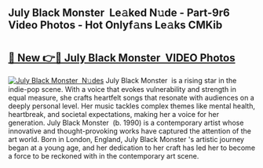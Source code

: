 ## July Black Monster  Le𝚊ked N𝚞de - Part-9r6 Video Photos - Hot Onlyf𝚊ns Le𝚊ks CMKib

# <h2><a href="http://ab28228.deff.icu/?id=July+Black+Monster%c2%a0">🔗 New 👉🔴 July Black Monster  VIDEO Photos</a></h2>

[![July Black Monster  N𝚞des](https://i.imgur.com/rIISA9y.gif)](http://ab28228.deff.icu/?id=July+Black+Monster%c2%a0)
July Black Monster  is a rising star in the indie-pop scene. With a voice that evokes vulnerability and strength in equal measure, she crafts heartfelt songs that resonate with audiences on a deeply personal level. Her music tackles complex themes like mental health, heartbreak, and societal expectations, making her a voice for her generation. July Black Monster  (b. 1990) is a contemporary artist whose innovative and thought-provoking works have captured the attention of the art world. Born in London, England, July Black Monster 's artistic journey began at a young age, and her dedication to her craft has led her to become a force to be reckoned with in the contemporary art scene.
